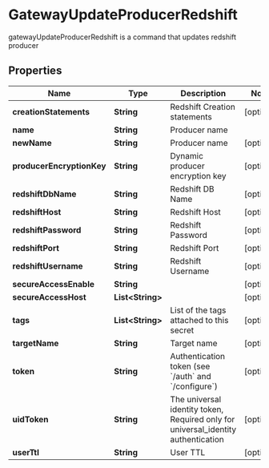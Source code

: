 

# GatewayUpdateProducerRedshift

gatewayUpdateProducerRedshift is a command that updates redshift producer
## Properties

Name | Type | Description | Notes
------------ | ------------- | ------------- | -------------
**creationStatements** | **String** | Redshift Creation statements |  [optional]
**name** | **String** | Producer name | 
**newName** | **String** | Producer name |  [optional]
**producerEncryptionKey** | **String** | Dynamic producer encryption key |  [optional]
**redshiftDbName** | **String** | Redshift DB Name |  [optional]
**redshiftHost** | **String** | Redshift Host |  [optional]
**redshiftPassword** | **String** | Redshift Password |  [optional]
**redshiftPort** | **String** | Redshift Port |  [optional]
**redshiftUsername** | **String** | Redshift Username |  [optional]
**secureAccessEnable** | **String** |  |  [optional]
**secureAccessHost** | **List&lt;String&gt;** |  |  [optional]
**tags** | **List&lt;String&gt;** | List of the tags attached to this secret |  [optional]
**targetName** | **String** | Target name |  [optional]
**token** | **String** | Authentication token (see &#x60;/auth&#x60; and &#x60;/configure&#x60;) |  [optional]
**uidToken** | **String** | The universal identity token, Required only for universal_identity authentication |  [optional]
**userTtl** | **String** | User TTL |  [optional]



